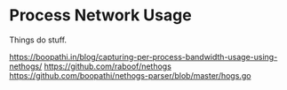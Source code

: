 Process Network Usage
=====================

Things do stuff.

https://boopathi.in/blog/capturing-per-process-bandwidth-usage-using-nethogs/
https://github.com/raboof/nethogs
https://github.com/boopathi/nethogs-parser/blob/master/hogs.go


